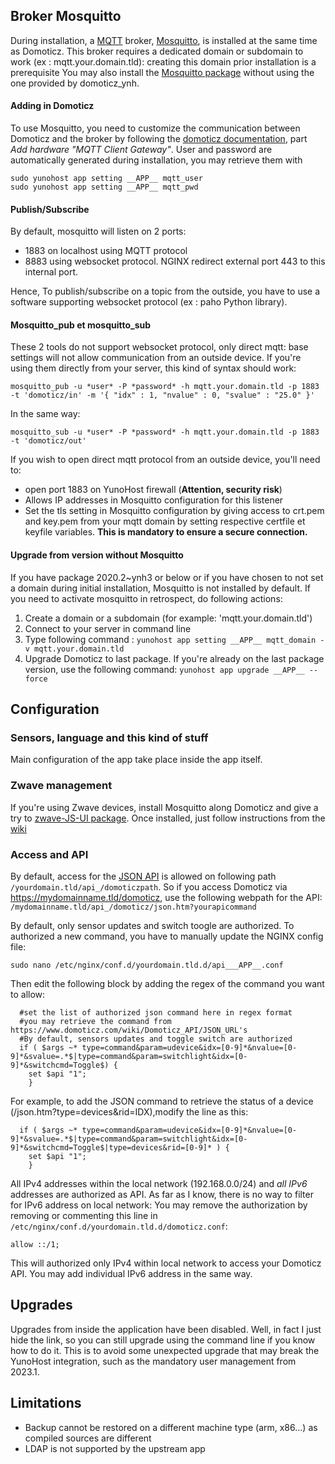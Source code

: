 ## Broker Mosquitto

During installation, a [MQTT](https://en.wikipedia.org/wiki/MQTT) broker, [Mosquitto](https://mosquitto.org/), is installed at the same time as Domoticz.
This broker requires a dedicated domain or subdomain to work (ex : mqtt.your.domain.tld): creating this domain prior installation is a prerequisite
You may also install the [Mosquitto package](https://github.com/YunoHost-Apps/mosquitto_ynh) without using the one provided by domoticz_ynh.

#### Adding in Domoticz

To use Mosquitto, you need to customize the communication between Domoticz and the broker by following the [domoticz documentation](https://www.domoticz.com/wiki/MQTT#Installing_Mosquitto), part *Add hardware "MQTT Client Gateway"*.
User and password are automatically generated during installation, you may retrieve them with
````
sudo yunohost app setting __APP__ mqtt_user
sudo yunohost app setting __APP__ mqtt_pwd
````

#### Publish/Subscribe

By default, mosquitto will listen on 2 ports:
- 1883 on localhost using MQTT protocol
- 8883 using websocket protocol. NGINX redirect external port 443 to this internal port.

Hence, To publish/subscribe on a topic from the outside, you have to use a software supporting websocket protocol (ex : paho Python library).

#### Mosquitto_pub et mosquitto_sub

These 2 tools do not support websocket protocol, only direct mqtt: base settings will not allow communication from an outside device.
If you're using them directly from your server, this kind of syntax should work:
````
mosquitto_pub -u *user* -P *password* -h mqtt.your.domain.tld -p 1883 -t 'domoticz/in' -m '{ "idx" : 1, "nvalue" : 0, "svalue" : "25.0" }'
````
In the same way:
````
mosquitto_sub -u *user* -P *password* -h mqtt.your.domain.tld -p 1883 -t 'domoticz/out'
````

If you wish to open direct mqtt protocol from an outside device, you'll need to:
- open port 1883 on YunoHost firewall (**Attention, security risk**)
- Allows IP addresses in Mosquitto configuration for this listener
- Set the tls setting in Mosquitto configuration by giving access to crt.pem and key.pem from your mqtt domain by setting respective certfile et keyfile variables. **This is mandatory to ensure a secure connection.**

#### Upgrade from version without Mosquitto
If you have package 2020.2~ynh3 or below or if you have chosen to not set a domain during initial installation, Mosquitto is not installed by default.
If you need to activate mosquitto in retrospect, do following actions:
1. Create a domain or a subdomain (for example: 'mqtt.your.domain.tld')
2. Connect to your server in command line 
3. Type following command : `yunohost app setting __APP__ mqtt_domain -v mqtt.your.domain.tld`
4. Upgrade Domoticz to last package.
If you're already on the last package version, use the following command: `yunohost app upgrade __APP__ --force`

## Configuration

### Sensors, language and this kind of stuff
Main configuration of the app take place inside the app itself.

### Zwave management
If you're using Zwave devices, install Mosquitto along Domoticz and give a try to [zwave-JS-UI package](https://github.com/YunoHost-Apps/zwave-js-ui_ynh).
Once installed, just follow instructions from the [wiki](https://www.domoticz.com/wiki/Zwave-JS-UI)

### Access and API
By default, access for the [JSON API](https://www.domoticz.com/wiki/Domoticz_API/JSON_URL's) is allowed on following path `/yourdomain.tld/api_/domoticzpath`.
So if you access Domoticz via https://mydomainname.tld/domoticz, use the following webpath for the API: `/mydomainname.tld/api_/domoticz/json.htm?yourapicommand`

By default, only sensor updates and switch toogle are authorized. To authorized a new command, you have to manually update the NGINX config file:
````
sudo nano /etc/nginx/conf.d/yourdomain.tld.d/api___APP__.conf
````
Then edit the following block by adding the regex of the command you want to allow:
````
  #set the list of authorized json command here in regex format
  #you may retrieve the command from https://www.domoticz.com/wiki/Domoticz_API/JSON_URL's
  #By default, sensors updates and toggle switch are authorized
  if ( $args ~* type=command&param=udevice&idx=[0-9]*&nvalue=[0-9]*&svalue=.*$|type=command&param=switchlight&idx=[0-9]*&switchcmd=Toggle$) {
    set $api "1";
    }
````
For example, to add the JSON command to retrieve the status of a device (/json.htm?type=devices&rid=IDX),modify the line as this:
````
  if ( $args ~* type=command&param=udevice&idx=[0-9]*&nvalue=[0-9]*&svalue=.*$|type=command&param=switchlight&idx=[0-9]*&switchcmd=Toggle$|type=devices&rid=[0-9]* ) {
    set $api "1";
    }
````

All IPv4 addresses within the local network (192.168.0.0/24) and *all IPv6* addresses are authorized as API.
As far as I know, there is no way to filter for IPv6 address on local network: You may remove the authorization by removing or commenting this line in `/etc/nginx/conf.d/yourdomain.tld.d/domoticz.conf`:
````
allow ::/1;
````
This will authorized only IPv4 within local network to access your Domoticz API.
You may add individual IPv6 address in the same way.

## Upgrades

Upgrades from inside the application have been disabled. Well, in fact I just hide the link, so you can still upgrade using the command line if you know how to do it. This is to avoid some unexpected upgrade that may break the YunoHost integration, such as the mandatory user management from 2023.1.

## Limitations

* Backup cannot be restored on a different machine type (arm, x86...) as compiled sources are different
* LDAP is not supported by the upstream app